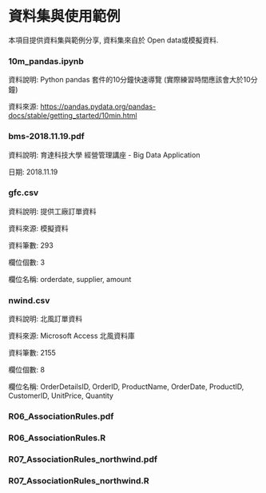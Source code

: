 # 資料集與使用範例
本項目提供資料集與範例分享, 資料集來自於 Open data或模擬資料.

### 10m_pandas.ipynb

資料說明: Python pandas 套件的10分鐘快速導覽 (實際練習時間應該會大於10分鐘)

資料來源: https://pandas.pydata.org/pandas-docs/stable/getting_started/10min.html

### bms-2018.11.19.pdf

資料說明: 育達科技大學 經營管理講座 - Big Data Application

日期: 2018.11.19

### gfc.csv

資料說明: 提供工廠訂單資料

資料來源: 模擬資料

資料筆數: 293

欄位個數: 3

欄位名稱: orderdate, supplier, amount

### nwind.csv

資料說明: 北風訂單資料

資料來源: Microsoft Access 北風資料庫

資料筆數: 2155

欄位個數: 8

欄位名稱: OrderDetailsID,	OrderID, ProductName, OrderDate, ProductID, CustomerID, UnitPrice, Quantity

### R06_AssociationRules.pdf
### R06_AssociationRules.R
### R07_AssociationRules_northwind.pdf
### R07_AssociationRules_northwind.R

